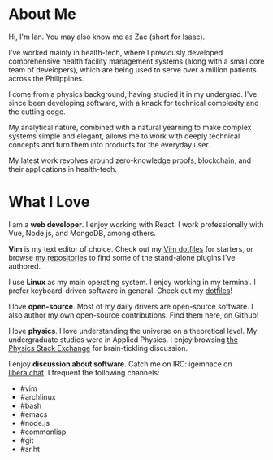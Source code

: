 # About Me

Hi, I'm Ian. You may also know me as Zac (short for Isaac).

I've worked mainly in health-tech, where I previously developed comprehensive
health facility management systems (along with a small core team of developers),
which are being used to serve over a million patients across the Philippines.

I come from a physics background, having studied it in my undergrad. I've since
been developing software, with a knack for technical complexity and the cutting
edge.

My analytical nature, combined with a natural yearning to make complex systems
simple and elegant, allows me to work with deeply technical concepts and turn
them into products for the everyday user.

My latest work revolves around zero-knowledge proofs, blockchain, and their
applications in health-tech.

# What I Love

I am a **web developer**. I enjoy working with React. I work professionally with
Vue, Node.js, and MongoDB, among others.

**Vim** is my text editor of choice. Check out my [Vim dotfiles](https://github.com/igemnace/vim-config)
for starters, or browse [my repositories](https://github.com/igemnace?tab=repositories)
to find some of the stand-alone plugins I've authored.

I use **Linux** as my main operating system. I enjoy working in my terminal. I
prefer keyboard-driven software in general. Check out my [dotfiles](https://github.com/igemnace/dotfiles)!

I love **open-source**. Most of my daily drivers are open-source software. I
also author my own open-source contributions. Find them here, on Github!

I love **physics**. I love understanding the universe on a theoretical level. My
undergraduate studies were in Applied Physics. I enjoy browsing [the Physics Stack Exchange](https://physics.stackexchange.com/)
for brain-tickling discussion.

I enjoy **discussion about software**. Catch me on IRC: igemnace on [libera.chat](irc://irc.libera.chat).
I frequent the following channels:

- #vim
- #archlinux
- #bash
- #emacs
- #node.js
- #commonlisp
- #git
- #sr.ht
